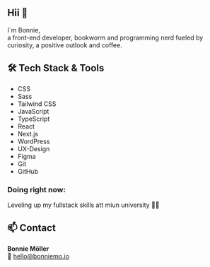 ## Hii 👾
I´m Bonnie, <br>
a front-end developer, bookworm and programming nerd fueled by curiosity, a positive outlook and coffee.

## 🛠️ Tech Stack & Tools

- CSS  
- Sass  
- Tailwind CSS  
- JavaScript  
- TypeScript  
- React  
- Next.js  
- WordPress  
- UX-Design  
- Figma  
- Git  
- GitHub

### Doing right now: 
Leveling up my fullstack skills att miun university 👩‍💻

## 📫 Contact

**Bonnie Möller**  
💌 hello@bonniemo.io

<!--
**bonniemo/bonniemo** is a ✨ _special_ ✨ repository because its `README.md` (this file) appears on your GitHub profile.

Here are some ideas to get you started:

- 🔭 I’m currently working on ...
- 🌱 I’m currently learning ...
- 👯 I’m looking to collaborate on ...
- 🤔 I’m looking for help with ...
- 💬 Ask me about ...
- 📫 How to reach me: ...
- 😄 Pronouns: ...
- ⚡ Fun fact: ...
-->
